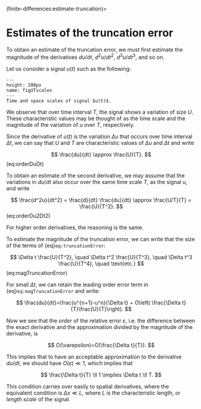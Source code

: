 (finite-differences:estimate-truncation)=
# Estimates of the truncation error

To obtain an estimate of the truncation error, we must first estimate the magnitude of the derivatives $du/dt$, $d^2u/dt^2$, $d^3u/dt^3$, and so on. 

Let us consider a signal $u(t)$ such as the following:

```{figure} UTscales.png
---
height: 200px
name: figUTscales
---
Time and space scales of signal $u(t)$.
```

We observe that over time interval $T$, the signal shows a variation of size $U$. These characteristic values may be thought of as the time scale and the magnitude of the variation of $u$ over $T$, respectively. 

Since the derivative of $u(t)$ is the variation $\Delta u$ that occurs over time interval $\Delta t$, we can say that $U$ and $T$ are characteristic values of $\Delta u$ and $\Delta t$ and write

$$
\frac{du}{dt} \approx \frac{U}{T}.
$$ (eq:orderDuDt)

To obtain an estimate of the second derivative, we may assume that the variations in $du/dt$ also occur over the same time scale $T$, as the signal $u$, and write

$$
\frac{d^2u}{dt^2} = \frac{d}{dt} \frac{du}{dt} \approx \frac{U/T}{T} = \frac{U}{T^2}.
$$ (eq:orderDu2Dt2)

For higher order derivatives, the reasoning is the same. 

To estimate the magnitude of the truncation error, we can write that the size of the terms of {eq}`eq:truncationError`: 

$$
\Delta t \frac{U}{T^2}, \quad \Delta t^2 \frac{U}{T^3}, \quad \Delta t^3 \frac{U}{T^4}, \quad \text{etc.}
$$ (eq:magTruncationError)

For small $\Delta t$, we can retain the leading order error term in {eq}`eq:magTruncationError` and write:

$$
\frac{du}{dt}=\frac{u^{n+1}-u^n}{\Delta t} + O\left( \frac{\Delta t}{T}\frac{U}{T}\right).
$$

Now we see that the *order* of the relative error $\varepsilon$, i.e. the difference between the exact derivative and the approximation divided by the magnitude of the derivative, is

$$
O(\varepsilon)=O(\frac{\Delta t}{T}).
$$ 

This implies that to have an acceptable approximation to the derivative $du/dt$, we should have $O(\varepsilon)\ll 1$, which implies that

$$
\frac{\Delta t}{T} \ll 1 \implies \Delta t \ll T.
$$

This condition carries over easily to spatial derivatives, where the equivalent condition is $\Delta x \ll L$, where $L$ is the characteristic length, or *length scale* of the signal. 
